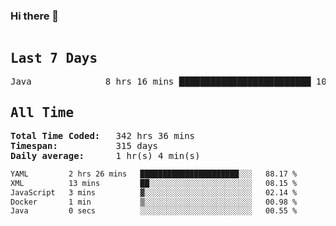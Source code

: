 ### Hi there 👋

<!--WakaTime-Start-->
<pre><h2>Last 7 Days</h2>Java              8 hrs 16 mins █████████████████████████ 100.00 %</br><h2>All Time</h2><strong>Total Time Coded:   </strong>342 hrs 36 mins</br><strong>Timespan:           </strong>315 days</br><strong>Daily average:      </strong>1 hr(s) 4 min(s)</pre>
<!--WakaTime-End-->

<!--START_SECTION:waka-->

```txt
YAML         2 hrs 26 mins   ██████████████████████░░░   88.17 %
XML          13 mins         ██░░░░░░░░░░░░░░░░░░░░░░░   08.15 %
JavaScript   3 mins          ▓░░░░░░░░░░░░░░░░░░░░░░░░   02.14 %
Docker       1 min           ▒░░░░░░░░░░░░░░░░░░░░░░░░   00.98 %
Java         0 secs          ░░░░░░░░░░░░░░░░░░░░░░░░░   00.55 %
```

<!--END_SECTION:waka-->

 <!-- waka-box start -->
 <!-- waka-box end -->
